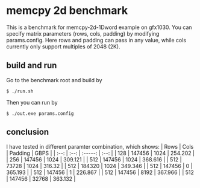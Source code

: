 # memcpy 2d benchmark

This is a benchmark for memcpy-2d-1Dword example on gfx1030. You can specify matrix parameters (rows, cols, padding) by modifying params.config. 
Here rows and padding can pass in any value, while cols currently only support multiples of 2048 (2K).

## build and run
Go to the benchmark root and build by
```
$ ./run.sh
```
Then you can run by
```
$ ./out.exe params.config
```

## conclusion
I have tested in different paramter combination, which shows:
| Rows | Cols | Padding | GBPS |
| :--: | :--: | :-----: | :--: |
| 128  | 147456 | 1024    | 254.202 |
| 256  | 147456 | 1024    | 309.121 |
| 512  | 147456 | 1024    | 368.616 |
| 512  | 73728  | 1024    | 316.32  |
| 512  | 184320 | 1024    | 349.346 |
| 512  | 147456 | 0       | 365.193 |
| 512  | 147456 | 1       | 226.867 |
| 512  | 147456 | 8192    | 367.966 |
| 512  | 147456 | 32768   | 363.132 |
